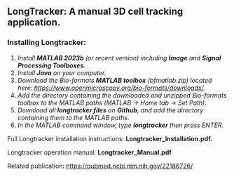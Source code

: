 ## LongTracker: A manual 3D cell tracking application. 

### Installing Longtracker:

1. _Install **MATLAB 2023b** (or recent version) including **Image** and **Signal Processing Toolboxes**._
2. _Install **Java** on your computer._
3. _Download the Bio-formats **MATLAB toolbox** (bfmatlab.zip) located here: https://www.openmicroscopy.org/bio-formats/downloads/._
4. _Add the directory containing the downloaded and unzipped Bio-formats toolbox to the MATLAB paths (MATLAB -> Home tab -> Set Path)._
5. _Download all **longtracker files** on **Github**, and add the directory containing them to the MATLAB paths._
6. _In the MATLAB command window, type **longtracker** then press ENTER._

Full Longtracker installation instructions:  **Longtracker_Installation.pdf.**

Longtracker operation manual:  **Longtracker_Manual.pdf**

Related publication: https://pubmed.ncbi.nlm.nih.gov/22186726/

